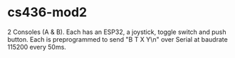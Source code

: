 # cs436-mod2

2 Consoles (A & B). Each has an ESP32, a joystick, toggle switch and push button.
Each is preprogrammed to send "B T X Y\n" over Serial at baudrate 115200 every 50ms.
